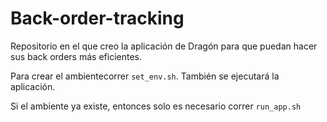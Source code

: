 # Back-order-tracking

Repositorio en el que creo la aplicación de Dragón para que puedan hacer sus back orders más eficientes.  

Para crear el ambientecorrer `set_env.sh`. También se ejecutará la aplicación.  

Si el ambiente ya existe, entonces solo es necesario correr `run_app.sh`
